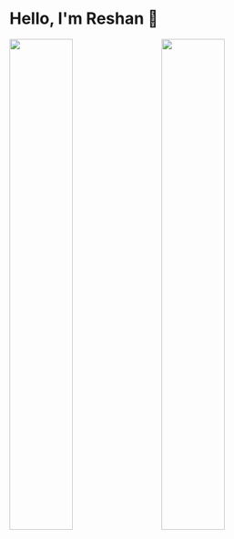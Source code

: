 # Hello, I'm Reshan 👋

<img src="https://github-readme-stats.vercel.app/api?username=ReshanCSX&show_icons=true&theme=dark&text_color=16a085&title_color=2ecc71&border_color=333333&bg_color=0D1117" align="left" width="47%">

<img src="https://github-readme-stats.vercel.app/api/top-langs/?username=ReshanCSX&layout=compact&&border_color=333333&bg_color=0D1117&title_color=2ecc71" align="right" width="47%">







<!---
ReshanCSX/ReshanCSX is a ✨ special ✨ repository because its `README.md` (this file) appears on your GitHub profile.
You can click the Preview link to take a look at your changes.
--->
